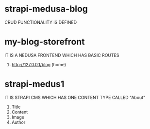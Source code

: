 # strapi-medusa-blog

CRUD FUNCTIONALITY IS DEFINED 

# my-blog-storefront
IT IS A NEDUSA FRONTEND WHICH HAS BASIC ROUTES
1. http://127.0.0.1/blog     (home)


# strapi-medus1
IT IS STRAPI CMS WHICH HAS ONE CONTENT TYPE CALLED "About"
1. Title
2. Content
3. Image
4. Author